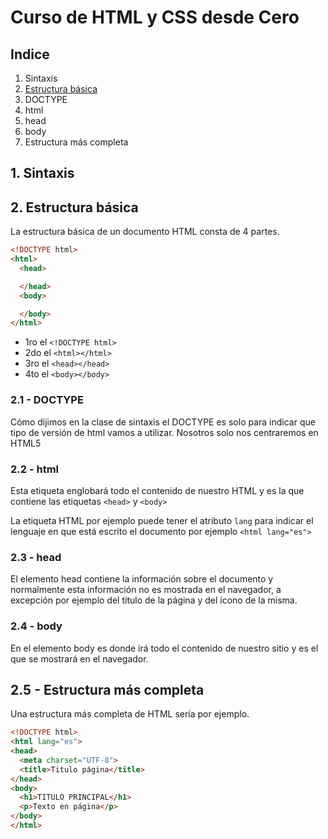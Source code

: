 # Curso de HTML y CSS desde Cero

## Indice

1. Sintaxis
2. [Estructura básica](#id2)
  1. DOCTYPE
  2. html
  3. head
  4. body
  5. Estructura más completa


## 1. Sintaxis


<div id="id2"></div>

## 2. Estructura básica

La estructura básica de un documento HTML consta de 4 partes.

```html
<!DOCTYPE html>
<html>
  <head>

  </head>
  <body>

  </body>
</html>
```

- 1ro el `<!DOCTYPE html>`
- 2do el `<html></html>`
- 3ro el `<head></head>`
- 4to el `<body></body>`

### 2.1 - DOCTYPE
Cómo dijimos en la clase de sintaxis el DOCTYPE es solo para indicar que tipo de versión de html vamos a utilizar. Nosotros solo nos centraremos en HTML5

### 2.2 - html
Esta etiqueta englobará todo el contenido de nuestro HTML y es la que contiene las etiquetas `<head>` y `<body>`

La etiqueta HTML por ejemplo puede tener el atributo `lang` para indicar el lenguaje en que está escrito el documento por ejemplo
`<html lang="es">`

### 2.3 - head
El elemento head contiene la información sobre el documento y normalmente esta información no es mostrada en el navegador, a excepción por ejemplo del título de la página y del ícono de la misma.

### 2.4 - body
En el elemento body es donde irá todo el contenido de nuestro sitio y es el que se mostrará en el navegador.

## 2.5 - Estructura más completa

Una estructura más completa de HTML sería por ejemplo.

```html
<!DOCTYPE html>
<html lang="es">
<head>
  <meta charset="UTF-8">
  <title>Titulo página</title>
</head>
<body>
  <h1>TITULO PRINCIPAL</h1>
  <p>Texto en página</p>
</body>
</html>
```

